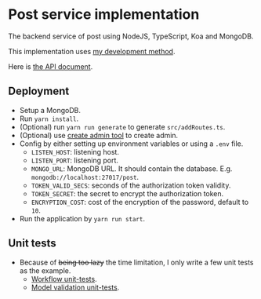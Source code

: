 # Post service implementation

The backend service of post using NodeJS, TypeScript, Koa and MongoDB.

This implementation uses [my development method](../../fdm.md).

Here is [the API document](../../api-document).

## Deployment

* Setup a MongoDB.
* Run `yarn install`.
* (Optional) run `yarn run generate` to generate `src/addRoutes.ts`.
* (Optional) use [create admin tool](../../createadmin) to create admin.
* Config by either setting up environment variables or using a `.env` file.
  * `LISTEN_HOST`: listening host.
  * `LISTEN_PORT`: listening port.
  * `MONGO_URL`: MongoDB URL. It should contain the database. E.g. `mongodb://localhost:27017/post`.
  * `TOKEN_VALID_SECS`: seconds of the authorization token validity.
  * `TOKEN_SECRET`: the secret to encrypt the authorization token.
  * `ENCRYPTION_COST`: cost of the encryption of the password, default to `10`.
* Run the application by `yarn run start`.

## Unit tests

* Because of ~~being too lazy~~ the time limitation, I only write a few unit tests as the example.
  * [Workflow unit-tests](test/delete-post/delete-post.test.ts).
  * [Model validation unit-tests](test/common).
